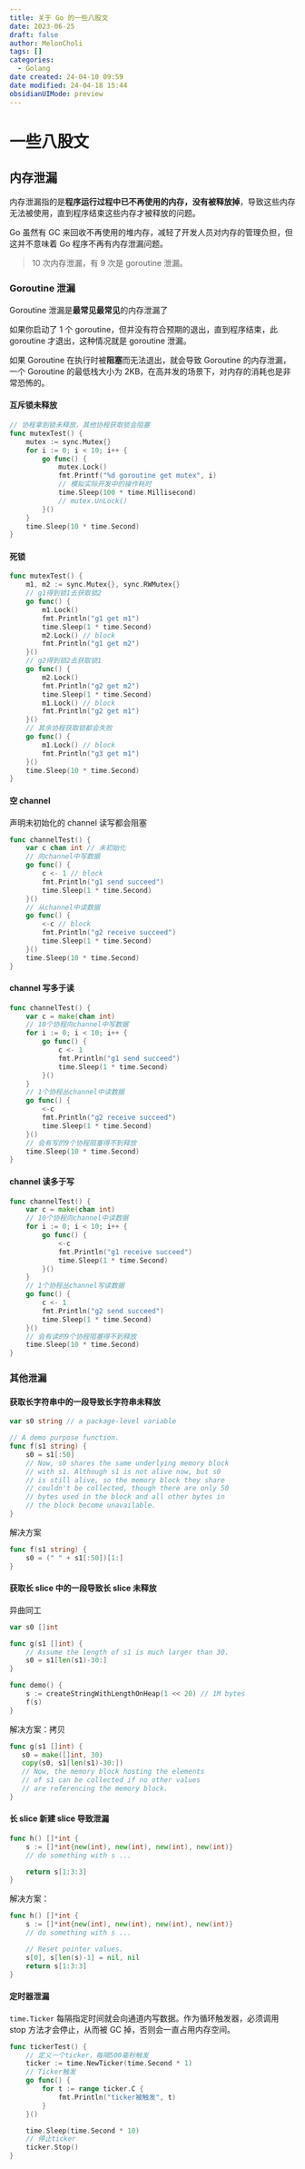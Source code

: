 ```yaml
---
title: 关于 Go 的一些八股文
date: 2023-06-25
draft: false
author: MelonCholi
tags: []
categories:
  - Golang
date created: 24-04-10 09:59
date modified: 24-04-18 15:44
obsidianUIMode: preview
---
```


# 一些八股文

## 内存泄漏

内存泄漏指的是**程序运行过程中已不再使用的内存，没有被释放掉**，导致这些内存无法被使用，直到程序结束这些内存才被释放的问题。

Go 虽然有 GC 来回收不再使用的堆内存，减轻了开发人员对内存的管理负担，但这并不意味着 Go 程序不再有内存泄漏问题。

> 10 次内存泄漏，有 9 次是 goroutine 泄漏。

### Goroutine 泄漏

Goroutine 泄漏是**最常见最常见**的内存泄漏了

如果你启动了 1 个 goroutine，但并没有符合预期的退出，直到程序结束，此 goroutine 才退出，这种情况就是 goroutine 泄漏。

如果 Goroutine 在执行时被**阻塞**而无法退出，就会导致 Goroutine 的内存泄漏，一个 Goroutine 的最低栈大小为 2KB，在高并发的场景下，对内存的消耗也是非常恐怖的。

#### 互斥锁未释放

```go
// 协程拿到锁未释放，其他协程获取锁会阻塞
func mutexTest() {
    mutex := sync.Mutex{}
    for i := 0; i < 10; i++ {
        go func() {
            mutex.Lock()
            fmt.Printf("%d goroutine get mutex", i)
      		// 模拟实际开发中的操作耗时
            time.Sleep(100 * time.Millisecond)
            // mutex.UnLock()
        }()
    }
    time.Sleep(10 * time.Second)
}
```

#### 死锁

```go
func mutexTest() {
	m1, m2 := sync.Mutex{}, sync.RWMutex{}
	// g1得到锁1去获取锁2
	go func() {
		m1.Lock()
		fmt.Println("g1 get m1")
		time.Sleep(1 * time.Second)
		m2.Lock() // block
		fmt.Println("g1 get m2")
	}()
	// g2得到锁2去获取锁1
	go func() {
		m2.Lock()
		fmt.Println("g2 get m2")
		time.Sleep(1 * time.Second)
		m1.Lock() // block
		fmt.Println("g2 get m1")
	}()
	// 其余协程获取锁都会失败
	go func() {
		m1.Lock() // block
		fmt.Println("g3 get m1")
	}()
	time.Sleep(10 * time.Second)
}
```

#### 空 channel

声明未初始化的 channel 读写都会阻塞

```go
func channelTest() {
	var c chan int // 未初始化
	// 向channel中写数据
	go func() {
		c <- 1 // block
		fmt.Println("g1 send succeed")
		time.Sleep(1 * time.Second)
	}()
	// 从channel中读数据
	go func() {
		<-c // block
		fmt.Println("g2 receive succeed")
		time.Sleep(1 * time.Second)
	}()
	time.Sleep(10 * time.Second)
}
```

#### channel 写多于读

```go
func channelTest() {
	var c = make(chan int)
	// 10个协程向channel中写数据
	for i := 0; i < 10; i++ {
		go func() {
			c <- 1
			fmt.Println("g1 send succeed")
			time.Sleep(1 * time.Second)
		}()
	}
	// 1个协程丛channel中读数据
	go func() {
		<-c
		fmt.Println("g2 receive succeed")
		time.Sleep(1 * time.Second)
	}()
	// 会有写的9个协程阻塞得不到释放
	time.Sleep(10 * time.Second)
}

```

#### channel 读多于写

```go
func channelTest() {
	var c = make(chan int)
	// 10个协程向channel中读数据
	for i := 0; i < 10; i++ {
		go func() {
			<-c
			fmt.Println("g1 receive succeed")
			time.Sleep(1 * time.Second)
		}()
	}
	// 1个协程丛channel写读数据
	go func() {
		c <- 1
		fmt.Println("g2 send succeed")
		time.Sleep(1 * time.Second)
	}()
	// 会有读的9个协程阻塞得不到释放
	time.Sleep(10 * time.Second)
}
```

### 其他泄漏

#### 获取长字符串中的一段导致长字符串未释放

```go
var s0 string // a package-level variable

// A demo purpose function.
func f(s1 string) {
	s0 = s1[:50]
	// Now, s0 shares the same underlying memory block
	// with s1. Although s1 is not alive now, but s0
	// is still alive, so the memory block they share
	// couldn't be collected, though there are only 50
	// bytes used in the block and all other bytes in
	// the block become unavailable.
}
```

解决方案

```go
func f(s1 string) {
	s0 = (" " + s1[:50])[1:]
}
```

#### 获取长 slice 中的一段导致长 slice 未释放

异曲同工

```go
var s0 []int

func g(s1 []int) {
	// Assume the length of s1 is much larger than 30.
	s0 = s1[len(s1)-30:]
}

func demo() {
	s := createStringWithLengthOnHeap(1 << 20) // 1M bytes
	f(s)
}
```

解决方案：拷贝

```go
func g(s1 []int) {
   s0 = make([]int, 30)
   copy(s0, s1[len(s1)-30:])
   // Now, the memory block hosting the elements
   // of s1 can be collected if no other values
   // are referencing the memory block.
}
```

#### 长 slice 新建 slice 导致泄漏

```go
func h() []*int {
	s := []*int{new(int), new(int), new(int), new(int)}
	// do something with s ...

	return s[1:3:3]
}
```

解决方案：

```go
func h() []*int {
	s := []*int{new(int), new(int), new(int), new(int)}
	// do something with s ...

	// Reset pointer values.
	s[0], s[len(s)-1] = nil, nil
	return s[1:3:3]
}
```

#### 定时器泄漏

`time.Ticker` 每隔指定时间就会向通道内写数据。作为循环触发器，必须调用 stop 方法才会停止，从而被 GC 掉，否则会一直占用内存空间。

```go
func tickerTest() {
	// 定义一个ticker，每隔500毫秒触发
	ticker := time.NewTicker(time.Second * 1)
	// Ticker触发
	go func() {
		for t := range ticker.C {
			fmt.Println("ticker被触发", t)
		}
	}()

	time.Sleep(time.Second * 10)
	// 停止ticker
	ticker.Stop()
}
```
